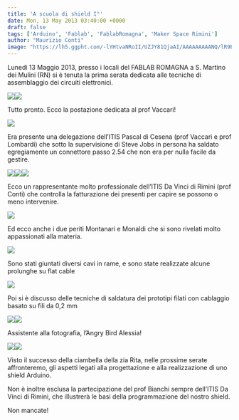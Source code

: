 ```yaml
---
title: 'A scuola di shield I°'
date: Mon, 13 May 2013 03:40:00 +0000
draft: false
tags: ['Arduino', 'Fablab', 'FablabRomagna', 'Maker Space Rimini']
author: "Maurizio Conti"
image: "https://lh5.ggpht.com/-lYHtvaNRoII/UZJY81QjaAI/AAAAAAAAANQ/lR9BfZ0cupk/IMG_1750_thumb%25255B1%25255D.jpg?imgmax=800"
---
```

Lunedì 13 Maggio 2013, presso i locali del FABLAB ROMAGNA a S. Martino dei Mulini (RN) si è tenuta la prima serata dedicata alle tecniche di assemblaggio dei circuiti elettronici.

![](https://lh6.ggpht.com/-uHvVgJD4L6Q/UZJYtw8g3SI/AAAAAAAAAJw/GntaTga7IvU/IMG_1765_thumb.jpg?imgmax=800)![](http://lh3.ggpht.com/-j6T6POh9HYQ/UZJYyUJzYoI/AAAAAAAAAKA/Oiw259LMKns/IMG_1764_thumb.jpg?imgmax=800)


Tutto pronto. Ecco la postazione dedicata al prof Vaccari!

![](https://lh4.ggpht.com/-f6xFFRYl0JM/UZJbn4kOjlI/AAAAAAAAAM4/cdqtAFXQdU8/IMG_1760_thumb%25255B1%25255D.jpg?imgmax=800)



Era presente una delegazione dell’ITIS Pascal di Cesena (prof Vaccari e prof Lombardi)   che sotto la supervisione di Steve Jobs in persona ha saldato egregiamente un connettore passo 2.54 che non era per nulla facile da gestire.

![](http://lh5.ggpht.com/-lYHtvaNRoII/UZJY81QjaAI/AAAAAAAAANQ/lR9BfZ0cupk/IMG_1750_thumb%25255B1%25255D.jpg?imgmax=800)![](http://lh3.ggpht.com/-_VwFGVVjpdM/UZJZCjSa3UI/AAAAAAAAAKw/hmHtgvDQTSw/IMG_1745_thumb.jpg?imgmax=800)![](http://lh3.ggpht.com/-31bMpUzLLeE/UZJZHNl8X4I/AAAAAAAAALA/IRFNQM7uUSY/IMG_1752_thumb.jpg?imgmax=800)



Ecco un rappresentante molto professionale dell’ITIS Da Vinci di Rimini (prof Conti) che controlla la fatturazione dei presenti per capire se possono o meno intervenire.

![](http://lh3.ggpht.com/-EaFEGq5rYZs/UZJZKhYGOxI/AAAAAAAAALQ/utX39xytmYQ/IMG_1746_thumb.jpg?imgmax=800)



Ed ecco anche i due periti Montanari e Monaldi che si sono rivelati molto appassionati alla materia.

![](http://lh6.ggpht.com/-yFqKNPkTW6s/UZJZO9w8vlI/AAAAAAAAALg/dt-sfPdvqkQ/IMG_1763_thumb.jpg?imgmax=800)



Sono stati giuntati diversi cavi in rame, e sono state realizzate alcune prolunghe su flat cable

![](http://lh3.ggpht.com/-vHZbZV0awhA/UZJZTgPeoHI/AAAAAAAAANY/MHnJBlc9gjo/IMG_1762_thumb%25255B1%25255D.jpg?imgmax=800)



Poi si è discusso delle tecniche di saldatura dei prototipi filati con cablaggio basato su fili da 0,2 mm

![](http://lh4.ggpht.com/-EHo-ZUj7VyU/UZJZYCo9VpI/AAAAAAAAANs/3ydTdHV25dY/IMG_1771_thumb%25255B1%25255D.jpg?imgmax=800)![](http://lh4.ggpht.com/-_ULBJ9PUWrc/UZJY4oNPI9I/AAAAAAAAAN0/uPGEa1DxLn8/IMG_1770_thumb.jpg?imgmax=800)



Assistente alla fotografia, l’Angry Bird Alessia!

![](http://lh5.ggpht.com/-ddfuhvlvwQU/UZJZdNdCclI/AAAAAAAAAMQ/4RSRVROnl_0/IMG_1756_thumb.jpg?imgmax=800)![](http://lh5.ggpht.com/-LiIF4B6FdZU/UZJZhmNsUUI/AAAAAAAAANg/9AE8esTCG14/IMG_1759_thumb%25255B1%25255D.jpg?imgmax=800)



Visto il successo della ciambella della zia Rita, nelle prossime serate affronteremo, gli aspetti legati alla progettazione e alla realizzazione di uno shield Arduino.

Non è inoltre esclusa la partecipazione del prof Bianchi sempre dell’ITIS Da Vinci di Rimini, che illustrerà le basi della programmazione del nostro shield.

Non mancate!
